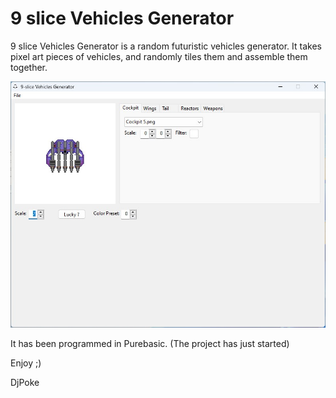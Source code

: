 # 9 slice Vehicles Generator
9 slice Vehicles Generator is a random futuristic vehicles generator.
It takes pixel art pieces of vehicles, and randomly tiles them and assemble them together.

![screenshot](/screenshot.jpg?raw=true "Screenshot")

It has been programmed in Purebasic.
(The project has just started)

Enjoy ;)

DjPoke
